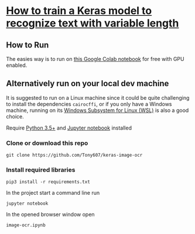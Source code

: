 # [How to train a Keras model to recognize text with variable length](https://www.dlology.com/blog/how-to-train-a-keras-model-to-recognize-variable-length-text/)


## How to Run
The easies way is to run on [this Google Colab notebook](https://drive.google.com/file/d/1CdB9rvImJCAl_U9yYVD6HqMFWup_RzpG/view?usp=sharing) for free with GPU enabled.
## Alternatively run on your local dev machine
It is suggested to run on a Linux machine since it could be quite challenging to install the dependencies `cairocffi`, or if you only have a Windows machine, running on its [Windows Subsystem for Linux (WSL)](https://docs.microsoft.com/en-us/windows/wsl/install-win10) is also a good choice.

Require [Python 3.5+](https://www.python.org/ftp/python/3.6.4/python-3.6.4.exe) and [Jupyter notebook](https://jupyter.readthedocs.io/en/latest/install.html) installed
### Clone or download this repo
```
git clone https://github.com/Tony607/keras-image-ocr
```
### Install required libraries
`pip3 install -r requirements.txt`


In the project start a command line run
```
jupyter notebook
```
In the opened browser window open
```
image-ocr.ipynb
```

